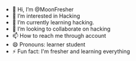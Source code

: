 - 👋 Hi, I’m @MoonFresher
- 👀 I’m interested in Hacking
- 🌱 I’m currently learning hacking.
- 💞️ I’m looking to collaborate on hacking
- 📫 How to reach me through account
- 😄 Pronouns: learner student
- ⚡ Fun fact: I'm fresher and learning everything

<!---
MoonFresher/MoonFresher is a ✨ special ✨ repository because its `README.md` (this file) appears on your GitHub profile.
You can click the Preview link to take a look at your changes.
--->

